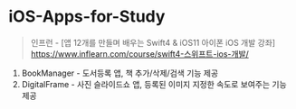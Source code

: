 # iOS-Apps-for-Study



> 인프런 - [앱 12개를 만들며 배우는 Swift4 & iOS11 아이폰 iOS 개발 강좌]   
> https://www.inflearn.com/course/swift4-스위프트-ios-개발/

1. BookManager - 도서등록 앱, 책 추가/삭제/검색 기능 제공
2. DigitalFrame - 사진 슬라이드쇼 앱, 등록된 이미지 지정한 속도로 보여주는 기능 제공
